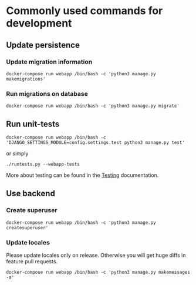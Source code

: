 # Commonly used commands for development

## Update persistence

### Update migration information

```shell
docker-compose run webapp /bin/bash -c 'python3 manage.py makemigrations'
```

### Run migrations on database
```shell
docker-compose run webapp /bin/bash -c 'python3 manage.py migrate'
```


## Run unit-tests

```shell
docker-compose run webapp /bin/bash -c 'DJANGO_SETTINGS_MODULE=config.settings.test python3 manage.py test'
```
or simply
```shell
./runtests.py --webapp-tests
```

More about testing can be found in the [Testing](testing.md) documentation.

## Use backend

### Create superuser

```shell
docker-compose run webapp /bin/bash -c 'python3 manage.py createsuperuser'
```

### Update locales
Please update locales only on release. Otherwise you will get huge diffs in feature pull requests.

```shell
docker-compose run webapp /bin/bash -c 'python3 manage.py makemessages -a'
```
